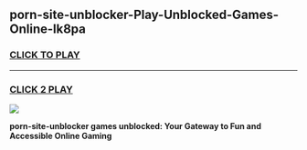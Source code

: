 
## porn-site-unblocker-Play-Unblocked-Games-Online-lk8pa
<h3>
<a href="https://premium76.site?title=porn-site-unblocker&ref=25A">CLICK TO PLAY</a></h3>
<hr>

<h3>
<a href="https://premium76.site?title=porn-site-unblocker&ref=25A">CLICK 2 PLAY</a>
  
</h3>

<a href="https://premium76.site?title=porn-site-unblocker&ref=25A"><img src="https://clearcache.store/games.png"></a>


**porn-site-unblocker games unblocked: Your Gateway to Fun and Accessible Online Gaming**
